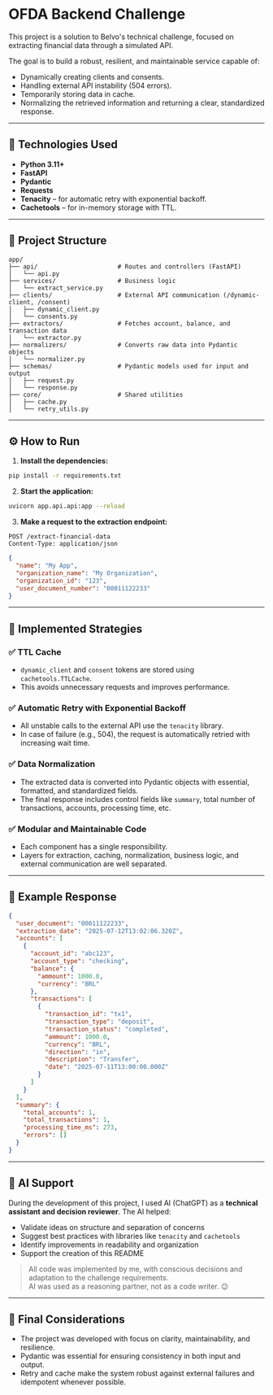 # OFDA Backend Challenge

This project is a solution to Belvo's technical challenge, focused on extracting financial data through a simulated API.

The goal is to build a robust, resilient, and maintainable service capable of:
- Dynamically creating clients and consents.
- Handling external API instability (504 errors).
- Temporarily storing data in cache.
- Normalizing the retrieved information and returning a clear, standardized response.

---

## 🚀 Technologies Used

- **Python 3.11+**
- **FastAPI**
- **Pydantic**
- **Requests**
- **Tenacity** – for automatic retry with exponential backoff.
- **Cachetools** – for in-memory storage with TTL.

---

## 📂 Project Structure

```
app/
├── api/                      # Routes and controllers (FastAPI)
│   └── api.py
├── services/                 # Business logic
│   └── extract_service.py
├── clients/                  # External API communication (/dynamic-client, /consent)
│   ├── dynamic_client.py
│   └── consents.py
├── extractors/               # Fetches account, balance, and transaction data
│   └── extractor.py
├── normalizers/              # Converts raw data into Pydantic objects
│   └── normalizer.py
├── schemas/                  # Pydantic models used for input and output
│   ├── request.py
│   └── response.py
├── core/                     # Shared utilities
│   ├── cache.py
│   └── retry_utils.py
```

---

## ⚙️ How to Run

1. **Install the dependencies:**

```bash
pip install -r requirements.txt
```

2. **Start the application:**

```bash
uvicorn app.api.api:app --reload
```

3. **Make a request to the extraction endpoint:**

```http
POST /extract-financial-data
Content-Type: application/json
```

```json
{
  "name": "My App",
  "organization_name": "My Organization",
  "organization_id": "123",
  "user_document_number": "00011122233"
}
```

---

## 🧠 Implemented Strategies

### ✅ TTL Cache

- `dynamic_client` and `consent` tokens are stored using `cachetools.TTLCache`.
- This avoids unnecessary requests and improves performance.

### ✅ Automatic Retry with Exponential Backoff

- All unstable calls to the external API use the `tenacity` library.
- In case of failure (e.g., 504), the request is automatically retried with increasing wait time.

### ✅ Data Normalization

- The extracted data is converted into Pydantic objects with essential, formatted, and standardized fields.
- The final response includes control fields like `summary`, total number of transactions, accounts, processing time, etc.

### ✅ Modular and Maintainable Code

- Each component has a single responsibility.
- Layers for extraction, caching, normalization, business logic, and external communication are well separated.

---

## 🧪 Example Response

```json
{
  "user_document": "00011122233",
  "extraction_date": "2025-07-12T13:02:06.320Z",
  "accounts": [
    {
      "account_id": "abc123",
      "account_type": "checking",
      "balance": {
        "ammount": 1000.0,
        "currency": "BRL"
      },
      "transactions": [
        {
          "transaction_id": "tx1",
          "transaction_type": "deposit",
          "transaction_status": "completed",
          "ammount": 1000.0,
          "currency": "BRL",
          "direction": "in",
          "description": "Transfer",
          "date": "2025-07-11T13:00:00.000Z"
        }
      ]
    }
  ],
  "summary": {
    "total_accounts": 1,
    "total_transactions": 1,
    "processing_time_ms": 273,
    "errors": []
  }
}
```

---

## 🤖 AI Support

During the development of this project, I used AI (ChatGPT) as a **technical assistant and decision reviewer**. The AI helped:

- Validate ideas on structure and separation of concerns
- Suggest best practices with libraries like `tenacity` and `cachetools`
- Identify improvements in readability and organization
- Support the creation of this README

> All code was implemented by me, with conscious decisions and adaptation to the challenge requirements.  
> AI was used as a reasoning partner, not as a code writer. 😉

---

## 📌 Final Considerations

- The project was developed with focus on clarity, maintainability, and resilience.
- Pydantic was essential for ensuring consistency in both input and output.
- Retry and cache make the system robust against external failures and idempotent whenever possible.
